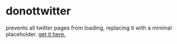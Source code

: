# donottwitter
prevents all twitter pages from loading, replacing it with a minimal placeholder. [get it here.](https://rawcdn.githack.com/impliedgg/donottwitter/refs/heads/main/donottwitter.user.js)
